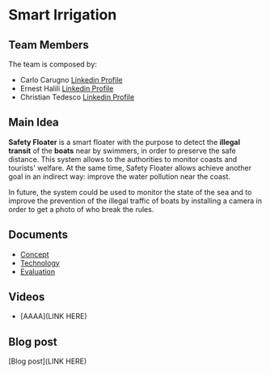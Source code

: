 # Smart Irrigation

## Team Members

The team is composed by:
- Carlo Carugno [Linkedin Profile](https://www.linkedin.com/in/carlo-carugno-b50331142/)
- Ernest Halili  [Linkedin Profile](https://www.linkedin.com/in/ernest-halili-a9b37b19a/)
- Christian Tedesco [Linkedin Profile](http://www.linkedin.com/in/christian-tedesco/)

## Main Idea

**Safety Floater** is a smart floater with the purpose to detect the **illegal transit** of the **boats** near by swimmers, in order to preserve the safe distance. This system allows to the authorities to monitor coasts and tourists' welfare. At the same time, Safety Floater allows achieve another goal in an indirect way: improve the water pollution near the coast.

In future, the system could be used to monitor the state of the sea and to improve the prevention of the illegal traffic of boats by installing a camera in order to get a photo of who break the rules.

## Documents

- [Concept](https://github.com/ernesthalili/IoT_Group-Project/blob/main/concept.md)
- [Technology](https://github.com/ernesthalili/IoT_Group-Project/blob/main/technology.md)
- [Evaluation](https://github.com/ernesthalili/IoT_Group-Project/blob/main/evaluation.md)


## Videos

- [AAAA](LINK HERE)

## Blog post

[Blog post](LINK HERE)
